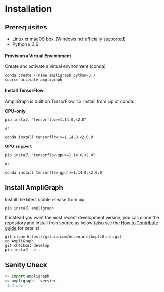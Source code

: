 
# Installation

## Prerequisites

* Linux or macOS box. (Windows not ufficially supported)
* Python ≥ 3.6

#### Provision a Virtual Environment

Create and activate a virtual environment (conda)

```
conda create --name ampligraph python=3.7
source activate ampligraph
```

#### Install TensorFlow

AmpliGraph is built on TensorFlow 1.x.
Install from pip or conda:

**CPU-only**

```
pip install "tensorflow>=1.14.0,<2.0"

or 

conda install tensorflow'>=1.14.0,<2.0.0'
```

**GPU support**

```
pip install "tensorflow-gpu>=1.14.0,<2.0"

or 

conda install tensorflow-gpu'>=1.14.0,<2.0.0'
```


## Install AmpliGraph


Install the latest stable release from pip:

```
pip install ampligraph
```


If instead you want the most recent development version, you can clone the repository
and install from source as below (also see the [How to Contribute guide](dev.md) for details):

```
git clone https://github.com/Accenture/AmpliGraph.git
cd AmpliGraph
git checkout develop
pip install -e .
```

## Sanity Check

```python
>> import ampligraph
>> ampligraph.__version__
'1.3-dev'
```
